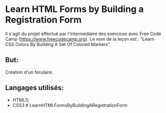 # Learn HTML Forms by Building a Registration Form

Il s'agit du projet effectué par l'intermédiaire des exercices avec Free Code Camp (https://www.freecodecamp.org). Le nom de la leçon est : "Learn CSS Colors By Building A Set Of Colored Markers".

## But:
Création d'un forulaire.

## Langages utilisés:
- HTML5;
- CSS3
#   L e a r n H T M L F o r m s B y B u i l d i n g A R e g i s t r a t i o n F o r m  
 